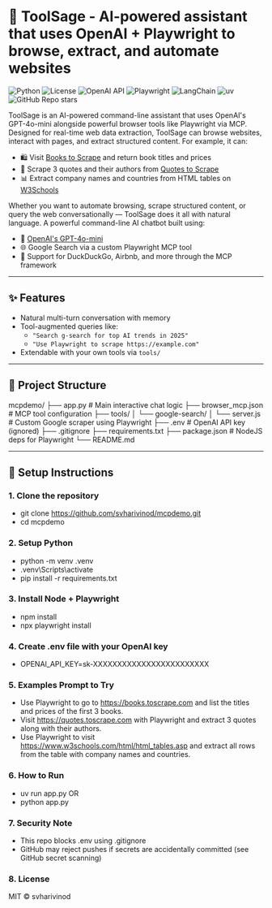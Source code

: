 # 🧠 ToolSage - AI-powered assistant that uses OpenAI + Playwright to browse, extract, and automate websites

![Python](https://img.shields.io/badge/python-3.11+-blue.svg)
![License](https://img.shields.io/badge/license-MIT-green)
![OpenAI API](https://img.shields.io/badge/OpenAI-API--Key-blueviolet?logo=openai&logoColor=white)
![Playwright](https://img.shields.io/badge/Playwright-enabled-yellow)
![LangChain](https://img.shields.io/badge/LangChain-integrated-9cf?logo=langchain&logoColor=black)
![uv](https://img.shields.io/badge/uv-python%20packager-informational?logo=python)
![GitHub Repo stars](https://img.shields.io/github/stars/svharivinod/mcpdemo?style=social)

ToolSage is an AI-powered command-line assistant that uses OpenAI's GPT-4o-mini alongside powerful browser tools like Playwright via MCP. Designed for real-time web data extraction, ToolSage can browse websites, interact with pages, and extract structured content. For example, it can:
- 🛍️ Visit [Books to Scrape](https://books.toscrape.com) and return book titles and prices
- 📝 Scrape 3 quotes and their authors from [Quotes to Scrape](https://quotes.toscrape.com)
- 📊 Extract company names and countries from HTML tables on [W3Schools](https://www.w3schools.com/html/html_tables.asp)

Whether you want to automate browsing, scrape structured content, or query the web conversationally — ToolSage does it all with natural language. A powerful command-line AI chatbot built using:

- 🧠 [OpenAI's GPT-4o-mini](https://platform.openai.com/)
- 🌐 Google Search via a custom Playwright MCP tool
- 🧰 Support for DuckDuckGo, Airbnb, and more through the MCP framework

---

## ✨ Features

- Natural multi-turn conversation with memory
- Tool-augmented queries like:
  - `"Search g-search for top AI trends in 2025"`
  - `"Use Playwright to scrape https://example.com"`
- Extendable with your own tools via `tools/`

---

## 📁 Project Structure

mcpdemo/
├── app.py # Main interactive chat logic
├── browser_mcp.json # MCP tool configuration
├── tools/
│ └── google-search/
│ └── server.js # Custom Google scraper using Playwright
├── .env # OpenAI API key (ignored)
├── .gitignore
├── requirements.txt
├── package.json # NodeJS deps for Playwright
└── README.md

---

## 🚀 Setup Instructions

### 1. Clone the repository
- git clone https://github.com/svharivinod/mcpdemo.git
- cd mcpdemo

### 2. Setup Python
- python -m venv .venv
- .venv\Scripts\activate
- pip install -r requirements.txt

### 3. Install Node + Playwright
- npm install
- npx playwright install

### 4. Create .env file with your OpenAI key
- OPENAI_API_KEY=sk-XXXXXXXXXXXXXXXXXXXXXXXX

### 5. Examples Prompt to Try
- Use Playwright to go to https://books.toscrape.com and list the titles and prices of the first 3 books.
- Visit https://quotes.toscrape.com with Playwright and extract 3 quotes along with their authors.
- Use Playwright to visit https://www.w3schools.com/html/html_tables.asp and extract all rows from the table with company names and countries.

### 6. How to Run
- uv run app.py OR
- python app.py

### 7. Security Note
- This repo blocks .env using .gitignore
- GitHub may reject pushes if secrets are accidentally committed (see GitHub secret scanning)

### 8. License
MIT © svharivinod




